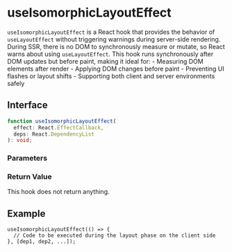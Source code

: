 # useIsomorphicLayoutEffect

`useIsomorphicLayoutEffect` is a React hook that provides the behavior of `useLayoutEffect` without triggering warnings during server-side rendering. During SSR, there is no DOM to synchronously measure or mutate, so React warns about using `useLayoutEffect`. This hook runs synchronously after DOM updates but before paint, making it ideal for: - Measuring DOM elements after render - Applying DOM changes before paint - Preventing UI flashes or layout shifts - Supporting both client and server environments safely

## Interface

```ts
function useIsomorphicLayoutEffect(
  effect: React.EffectCallback,
  deps: React.DependencyList
): void;
```

### Parameters

<Interface
  required
  name="effect"
  type="React.EffectCallback"
  description="The effect function."
/>

<Interface
  name="deps"
  type="React.DependencyList"
  description="An optional array of dependencies."
/>

### Return Value

This hook does not return anything.

## Example

```tsx
useIsomorphicLayoutEffect(() => {
  // Code to be executed during the layout phase on the client side
}, [dep1, dep2, ...]);
```
